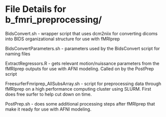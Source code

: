 # File Details for b_fmri_preprocessing/

BidsConvert.sh - wrapper script that uses dcm2niix for converting dicoms into BIDS organizational structure for use with fMRIprep

BidsConvertParameters.sh - parameters used by the BidsConvert script for naming files

ExtractRegressors.R - gets relevant motion/nuissance parameters from the fMRIprep outputs for use with AFNI modeling. Called on by the PostPrep script

FreesurferFmriprep_AllSubsArray.sh - script for preprocessing data through fMRIprep on a high performance computing cluster using SLURM. First does free surfer to help cut down on time. 

PostPrep.sh - does some additional processing steps after fMRIprep that make it ready for use with AFNI modeling.

